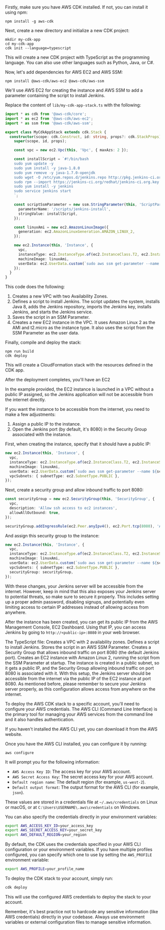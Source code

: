 Firstly, make sure you have AWS CDK installed. If not, you can install it using npm:

```
npm install -g aws-cdk
```

Next, create a new directory and initialize a new CDK project:

```
mkdir my-cdk-app
cd my-cdk-app
cdk init --language=typescript
```

This will create a new CDK project with TypeScript as the programming language. You can also use other languages such as Python, Java, or C#.

Now, let's add dependencies for AWS EC2 and AWS SSM:

```
npm install @aws-cdk/aws-ec2 @aws-cdk/aws-ssm
```

We'll use AWS EC2 for creating the instance and AWS SSM to add a parameter containing the script to install Jenkins.

Replace the content of `lib/my-cdk-app-stack.ts` with the following:

```typescript
import * as cdk from '@aws-cdk/core';
import * as ec2 from '@aws-cdk/aws-ec2';
import * as ssm from '@aws-cdk/aws-ssm';

export class MyCdkAppStack extends cdk.Stack {
  constructor(scope: cdk.Construct, id: string, props?: cdk.StackProps) {
    super(scope, id, props);

    const vpc = new ec2.Vpc(this, 'Vpc', { maxAzs: 2 });

    const installScript = `#!/bin/bash
    sudo yum update -y
    sudo yum install -y java-1.8.0
    sudo yum remove -y java-1.7.0-openjdk
    sudo wget -O /etc/yum.repos.d/jenkins.repo http://pkg.jenkins-ci.org/redhat/jenkins.repo
    sudo rpm --import https://jenkins-ci.org/redhat/jenkins-ci.org.key
    sudo yum install -y jenkins
    sudo service jenkins start
    `;

    const scriptSsmParameter = new ssm.StringParameter(this, 'ScriptParameter', {
      parameterName: '/scripts/jenkins-install',
      stringValue: installScript,
    });

    const linuxAmi = new ec2.AmazonLinuxImage({
      generation: ec2.AmazonLinuxGeneration.AMAZON_LINUX_2,
    });

    new ec2.Instance(this, 'Instance', {
      vpc,
      instanceType: ec2.InstanceType.of(ec2.InstanceClass.T2, ec2.InstanceSize.MICRO),
      machineImage: linuxAmi,
      userData: ec2.UserData.custom(`sudo aws ssm get-parameter --name ${scriptSsmParameter.parameterName} --with-decryption --region ${this.region} --query Parameter.Value --output text | bash -`),
    });
  }
}
```

This code does the following:

1. Creates a new VPC with two Availability Zones.
2. Defines a script to install Jenkins. The script updates the system, installs Java 8, adds the Jenkins repository, imports the Jenkins key, installs Jenkins, and starts the Jenkins service.
3. Saves the script in an SSM Parameter.
4. Creates a new EC2 instance in the VPC. It uses Amazon Linux 2 as the AMI and t2.micro as the instance type. It also uses the script from the SSM Parameter as the user data.

Finally, compile and deploy the stack:

```
npm run build
cdk deploy
```

This will create a CloudFormation stack with the resources defined in the CDK app.

After the deployment completes, you'll have an EC2


In the example provided, the EC2 instance is launched in a VPC without a public IP assigned, so the Jenkins application will not be accessible from the internet directly.

If you want the instance to be accessible from the internet, you need to make a few adjustments:

1. Assign a public IP to the instance.
2. Open the Jenkins port (by default, it's 8080) in the Security Group associated with the instance.

First, when creating the instance, specify that it should have a public IP:

```typescript
new ec2.Instance(this, 'Instance', {
  vpc,
  instanceType: ec2.InstanceType.of(ec2.InstanceClass.T2, ec2.InstanceSize.MICRO),
  machineImage: linuxAmi,
  userData: ec2.UserData.custom(`sudo aws ssm get-parameter --name ${scriptSsmParameter.parameterName} --with-decryption --region ${this.region} --query Parameter.Value --output text | bash -`),
  vpcSubnets: { subnetType: ec2.SubnetType.PUBLIC },
});
```

Next, create a security group and allow inbound traffic to port 8080:

```typescript
const securityGroup = new ec2.SecurityGroup(this, 'SecurityGroup', {
  vpc,
  description: 'Allow ssh access to ec2 instances',
  allowAllOutbound: true,
});

securityGroup.addIngressRule(ec2.Peer.anyIpv4(), ec2.Port.tcp(8080), 'Allow Jenkins access from anywhere');
```

And assign this security group to the instance:

```typescript
new ec2.Instance(this, 'Instance', {
  vpc,
  instanceType: ec2.InstanceType.of(ec2.InstanceClass.T2, ec2.InstanceSize.MICRO),
  machineImage: linuxAmi,
  userData: ec2.UserData.custom(`sudo aws ssm get-parameter --name ${scriptSsmParameter.parameterName} --with-decryption --region ${this.region} --query Parameter.Value --output text | bash -`),
  vpcSubnets: { subnetType: ec2.SubnetType.PUBLIC },
  securityGroup: securityGroup,
});
```

With these changes, your Jenkins server will be accessible from the internet. However, keep in mind that this also exposes your Jenkins server to potential threats, so make sure to secure it properly. This includes setting up a proper admin password, disabling signups, and potentially even limiting access to certain IP addresses instead of allowing access from anywhere.

After the instance has been created, you can get its public IP from the AWS Management Console, EC2 Dashboard. Using that IP, you can access Jenkins by going to `http://<public-ip>:8080` in your web browser.

The TypeScript file:
Creates a VPC with 2 availability zones.
Defines a script to install Jenkins.
Stores the script in an AWS SSM Parameter.
Creates a Security Group that allows inbound traffic on port 8080 (the default Jenkins port).
Creates an EC2 instance with Amazon Linux 2, running the script from the SSM Parameter at startup. The instance is created in a public subnet, so it gets a public IP, and the Security Group allowing inbound traffic on port 8080 is associated with it.
With this setup, the Jenkins server should be accessible from the internet via the public IP of the EC2 instance at port 8080. As mentioned before, please remember to secure your Jenkins server properly, as this configuration allows access from anywhere on the internet.


To deploy the AWS CDK stack to a specific account, you'll need to configure your AWS credentials. The AWS CLI (Command Line Interface) is the primary tool for managing your AWS services from the command line and it also handles authentication.

If you haven't installed the AWS CLI yet, you can download it from the AWS website.

Once you have the AWS CLI installed, you can configure it by running:

```
aws configure
```

It will prompt you for the following information:

- `AWS Access Key ID`: The access key for your AWS account.
- `AWS Secret Access Key`: The secret access key for your AWS account.
- `Default region name`: The default region (for example, `us-west-2`).
- `Default output format`: The output format for the AWS CLI (for example, `json`).

These values are stored in a credentials file at `~/.aws/credentials` on Linux or macOS, or at `C:\Users\USERNAME\.aws\credentials` on Windows.

You can also specify the credentials directly in your environment variables:

```bash
export AWS_ACCESS_KEY_ID=your_access_key
export AWS_SECRET_ACCESS_KEY=your_secret_key
export AWS_DEFAULT_REGION=your_region
```

By default, the CDK uses the credentials specified in your AWS CLI configuration or your environment variables. If you have multiple profiles configured, you can specify which one to use by setting the `AWS_PROFILE` environment variable:

```bash
export AWS_PROFILE=your_profile_name
```

To deploy the CDK stack to your account, simply run:

```bash
cdk deploy
```

This will use the configured AWS credentials to deploy the stack to your account.

Remember, it's best practice not to hardcode any sensitive information (like AWS credentials) directly in your codebase. Always use environment variables or external configuration files to manage sensitive information.